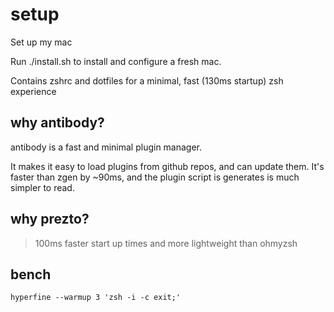 # setup

Set up my mac

Run ./install.sh to install and configure a fresh mac.

Contains zshrc and dotfiles for a minimal, fast (130ms startup) zsh experience 

## why antibody?

antibody is a fast and minimal plugin manager.

It makes it easy to load plugins from github repos, and can update them.
It's faster than zgen by ~90ms, and the plugin script is generates is much simpler to read.

## why prezto?

>100ms faster start up times and more lightweight than ohmyzsh

## bench

```
hyperfine --warmup 3 'zsh -i -c exit;'
```